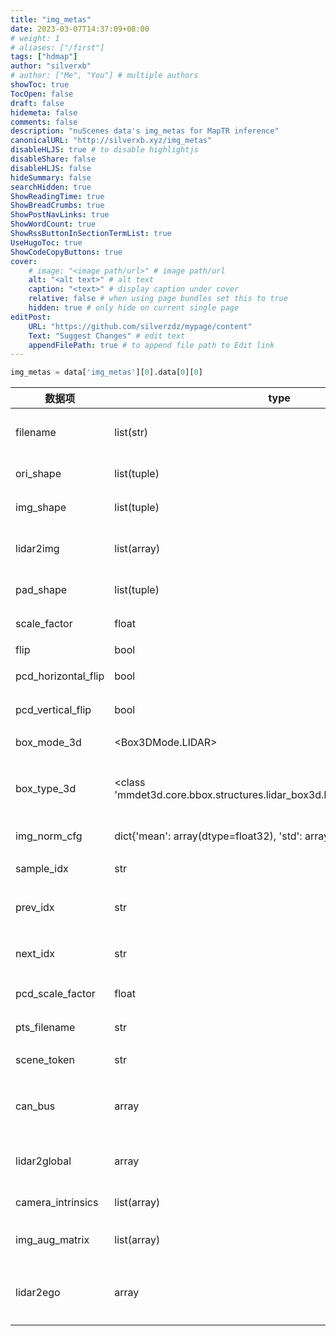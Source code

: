 ```yaml
---
title: "img_metas"
date: 2023-03-07T14:37:09+08:00
# weight: 1
# aliases: ["/first"]
tags: ["hdmap"]
author: "silverxb"
# author: ["Me", "You"] # multiple authors
showToc: true
TocOpen: false
draft: false
hidemeta: false
comments: false
description: "nuScenes data's img_metas for MapTR inference"
canonicalURL: "http://silverxb.xyz/img_metas"
disableHLJS: true # to disable highlightjs
disableShare: false
disableHLJS: false
hideSummary: false
searchHidden: true
ShowReadingTime: true
ShowBreadCrumbs: true
ShowPostNavLinks: true
ShowWordCount: true
ShowRssButtonInSectionTermList: true
UseHugoToc: true
ShowCodeCopyButtons: true
cover:
    # image: "<image path/url>" # image path/url
    alt: "<alt text>" # alt text
    caption: "<text>" # display caption under cover
    relative: false # when using page bundles set this to true
    hidden: true # only hide on current single page
editPost:
    URL: "https://github.com/silverzdz/mypage/content"
    Text: "Suggest Changes" # edit text
    appendFilePath: true # to append file path to Edit link
---
```


```python
img_metas = data['img_metas'][0].data[0][0]
```

| 数据项 | type | size[len] | default | 备注 | 必需 |
| ------ | ---- | --------- | ------- | ---- | ---- | 
| filename | list(str) | [6] | | 六个视角图片文件名 | False |
| ori_shape | list(tuple) | 3[6] | (450, 800, 3) | 原始尺寸 | False |
| img_shape | list(tuple) | 3[6] | (480, 800, 3) | 图片尺寸 | False |
| lidar2img | list(array) | (4,4)[1] | | 雷达到相机坐标矩阵 | False | 
| pad_shape | list(tuple) | 3[6] | (480, 800, 3) | 填充尺寸 | False |
| scale_factor | float | | 1.0 | 比例因子 | False |
| flip | bool | | False | 翻转 | False |
| pcd_horizontal_flip | bool | | False | 点云水平翻转 | False |
| pcd_vertical_flip | bool | | False | 点云垂直翻转 | False |
| box_mode_3d | <Box3DMode.LIDAR> | | 0 | 类内static | False |
| box_type_3d | <class 'mmdet3d.core.bbox.structures.lidar_box3d.LiDARInstance3DBoxes'> | | | 雷达坐标系物体的3D Box | False |
| img_norm_cfg | dict{'mean': array(dtype=float32), 'std': array(dtype=float32) } | (3,), (3,) | | 图片均值方差 | False |
| sample_idx | str | | | sample的index | False |
| prev_idx | str | | | 前一个sample的index | False |
| next_idx | str | | | 后一个sample的index | False |
| pcd_scale_factor | float | | 1.0 | 点云比例因子 | False |
| pts_filename | str | | | 点云文件名 | False |
| scene_token | str | | | 场景token | False |
| can_bus | array | (18,) | | 车辆can_bus底层数据 | True |
| lidar2global | array | (4,4) | | 雷达到世界坐标矩阵 | False | 
| camera_intrinsics | list(array) | (4,4)[6] | | 相机内参矩阵 | False |
| img_aug_matrix | list(array) | (4,4)[6] | diag[0.5, 0.5, 1, 1] | 图像增强矩阵 | False |
| lidar2ego | array | (4,4) | | 雷达到车辆姿态ego坐标矩阵 | False |
